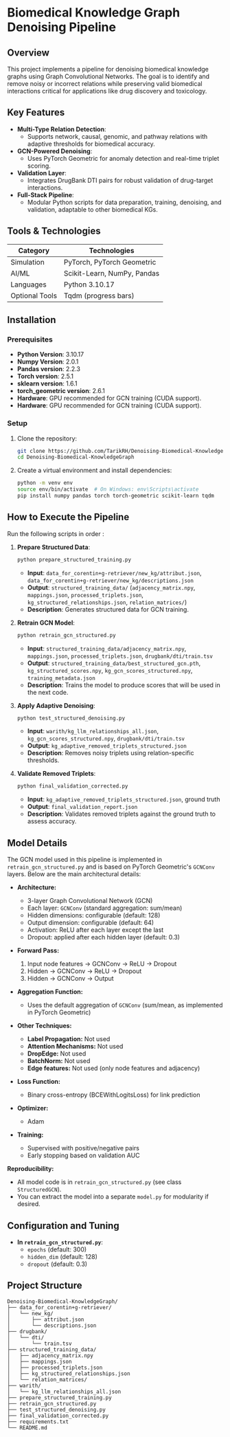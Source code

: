 # Biomedical Knowledge Graph Denoising Pipeline

## Overview
This project implements a pipeline for denoising biomedical knowledge graphs using Graph Convolutional Networks. The goal is to identify and remove noisy or incorrect relations while preserving valid biomedical interactions critical for applications like drug discovery and toxicology. 


## Key Features
- **Multi-Type Relation Detection**:
  - Supports network, causal, genomic, and pathway relations with adaptive thresholds for biomedical accuracy.
- **GCN-Powered Denoising**:
  - Uses PyTorch Geometric for anomaly detection and real-time triplet scoring.
- **Validation Layer**:
  - Integrates DrugBank DTI pairs for robust validation of drug-target interactions.
- **Full-Stack Pipeline**:
  - Modular Python scripts for data preparation, training, denoising, and validation, adaptable to other biomedical KGs.

## Tools & Technologies
| Category          | Technologies                          |
|-------------------|---------------------------------------|
| Simulation        | PyTorch, PyTorch Geometric            |
| AI/ML             | Scikit-Learn, NumPy, Pandas           |
| Languages         | Python 3.10.17                        |
| Optional Tools    | Tqdm (progress bars)                  |

## Installation
### Prerequisites
- **Python Version**: 3.10.17
- **Numpy Version**: 2.0.1
- **Pandas version**: 2.2.3
- **Torch version**: 2.5.1
- **sklearn version**: 1.6.1
- **torch_geometric version**: 2.6.1
- **Hardware**: GPU recommended for GCN training (CUDA support).
- **Hardware**: GPU recommended for GCN training (CUDA support).

### Setup
1. Clone the repository:
   ```bash
   git clone https://github.com/TarikRH/Denoising-Biomedical-KnowledgeGraph.git
   cd Denoising-Biomedical-KnowledgeGraph
   ```
2. Create a virtual environment and install dependencies:
   ```bash
   python -m venv env
   source env/bin/activate  # On Windows: env\Scripts\activate
   pip install numpy pandas torch torch-geometric scikit-learn tqdm
   ```


## How to Execute the Pipeline
Run the following scripts in order : 

1. **Prepare Structured Data**:
   ```bash
   python prepare_structured_training.py
   ```
   - **Input**: `data_for_corentin+g-retriever/new_kg/attribut.json`, `data_for_corentin+g-retriever/new_kg/descriptions.json`
   - **Output**: `structured_training_data/` (`adjacency_matrix.npy`, `mappings.json`, `processed_triplets.json`, `kg_structured_relationships.json`, `relation_matrices/`)
   - **Description**: Generates structured data for GCN training.

2. **Retrain GCN Model**:
   ```bash
   python retrain_gcn_structured.py
   ```
   - **Input**: `structured_training_data/adjacency_matrix.npy`, `mappings.json`, `processed_triplets.json`, `drugbank/dti/train.tsv`
   - **Output**: `structured_training_data/best_structured_gcn.pth`, `kg_structured_scores.npy`, `kg_gcn_scores_structured.npy`, `training_metadata.json`
   - **Description**: Trains the model to produce scores that will be used in the next code.

3. **Apply Adaptive Denoising**:
   ```bash
   python test_structured_denoising.py
   ```
   - **Input**: `warith/kg_llm_relationships_all.json`, `kg_gcn_scores_structured.npy`, `drugbank/dti/train.tsv`
   - **Output**: `kg_adaptive_removed_triplets_structured.json`
   - **Description**: Removes noisy triplets using relation-specific thresholds.


4. **Validate Removed Triplets**:
   ```bash
   python final_validation_corrected.py
   ```
   - **Input**: `kg_adaptive_removed_triplets_structured.json`, ground truth
   - **Output**: `final_validation_report.json`
   - **Description**: Validates removed triplets against the ground truth to assess accuracy.



## Model Details

The GCN model used in this pipeline is implemented in `retrain_gcn_structured.py` and is based on PyTorch Geometric's `GCNConv` layers. Below are the main architectural details:

- **Architecture:**
  - 3-layer Graph Convolutional Network (GCN)
  - Each layer: `GCNConv` (standard aggregation: sum/mean)
  - Hidden dimensions: configurable (default: 128)
  - Output dimension: configurable (default: 64)
  - Activation: ReLU after each layer except the last
  - Dropout: applied after each hidden layer (default: 0.3)

- **Forward Pass:**
  1. Input node features → GCNConv → ReLU → Dropout
  2. Hidden → GCNConv → ReLU → Dropout
  3. Hidden → GCNConv → Output

- **Aggregation Function:**
  - Uses the default aggregation of `GCNConv` (sum/mean, as implemented in PyTorch Geometric)

- **Other Techniques:**
  - **Label Propagation:** Not used
  - **Attention Mechanisms:** Not used
  - **DropEdge:** Not used
  - **BatchNorm:** Not used
  - **Edge features:** Not used (only node features and adjacency)

- **Loss Function:**
  - Binary cross-entropy (BCEWithLogitsLoss) for link prediction

- **Optimizer:**
  - Adam

- **Training:**
  - Supervised with positive/negative pairs 
  - Early stopping based on validation AUC 

**Reproducibility:**
- All model code is in `retrain_gcn_structured.py` (see class `StructuredGCN`).
- You can extract the model into a separate `model.py` for modularity if desired.

## Configuration and Tuning
- **In `retrain_gcn_structured.py`**:
  - `epochs` (default: 300)
  - `hidden_dim` (default: 128)
  - `dropout` (default: 0.3)



## Project Structure
```
Denoising-Biomedical-KnowledgeGraph/
├── data_for_corentin+g-retriever/
│   └── new_kg/
│       ├── attribut.json
│       └── descriptions.json
├── drugbank/
│   └── dti/
│       └── train.tsv
├── structured_training_data/
│   ├── adjacency_matrix.npy
│   ├── mappings.json
│   ├── processed_triplets.json
│   ├── kg_structured_relationships.json
│   └── relation_matrices/
├── warith/
│   └── kg_llm_relationships_all.json
├── prepare_structured_training.py
├── retrain_gcn_structured.py
├── test_structured_denoising.py
├── final_validation_corrected.py
├── requirements.txt
└── README.md
```
